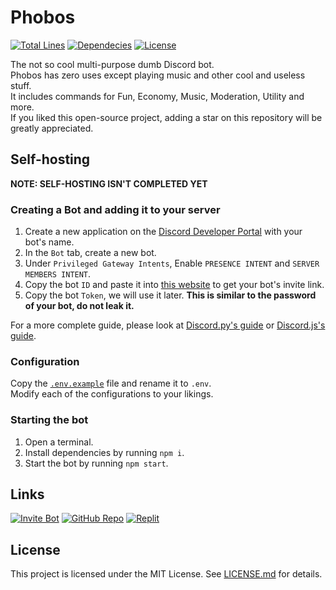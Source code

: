 # Phobos

[![Total Lines](https://img.shields.io/tokei/lines/github/MarsRon/phobos)](https://github.com/MarsRon/phobos)
[![Dependecies](https://img.shields.io/david/MarsRon/phobos)](https://david-dm.org/MarsRon/phobos)
[![License](https://img.shields.io/github/license/MarsRon/phobos)](https://github.com/MarsRon/phobos/blob/master/LICENSE.md)

The not so cool multi-purpose dumb Discord bot.\
Phobos has zero uses except playing music and other cool and useless stuff.\
It includes commands for Fun, Economy, Music, Moderation, Utility and more.\
If you liked this open-source project, adding a star on this repository will be greatly appreciated.

## Self-hosting

**NOTE: SELF-HOSTING ISN'T COMPLETED YET**

### Creating a Bot and adding it to your server

1. Create a new application on the [Discord Developer Portal](https://discord.com/developers/applications) with your bot's name.
2. In the `Bot` tab, create a new bot.
3. Under `Privileged Gateway Intents`, Enable `PRESENCE INTENT` and `SERVER MEMBERS INTENT`.
4. Copy the bot `ID` and paste it into [this website](https://discordapi.com/permissions.html#8589934591) to get your bot's invite link.
5. Copy the bot `Token`, we will use it later. **This is similar to the password of your bot, do not leak it.**

For a more complete guide, please look at [Discord.py's guide](https://discordpy.readthedocs.io/en/stable/discord.html) or [Discord.js's guide](https://discordjs.guide/preparations/setting-up-a-bot-application.html).

### Configuration

Copy the [`.env.example`](https://github.com/MarsRon/phobos/blob/master/.env.example) file and rename it to `.env`.\
Modify each of the configurations to your likings.

### Starting the bot

1. Open a terminal.
2. Install dependencies by running `npm i`.
3. Start the bot by running `npm start`.

## Links

[![Invite Bot](https://img.shields.io/badge/Invite%20Bot-%237289DA.svg?&logo=discord&style=flat-square&logoColor=white)](https://discord.com/oauth2/authorize?client_id=738252807525892139&scope=bot&permissions=8589934591)
[![GitHub Repo](https://img.shields.io/badge/GitHub%20Repo-%23181711.svg?logo=github&style=flat-square&logoColor=white)](https://github.com/MarsRon/phobos)
[![Replit](https://img.shields.io/badge/Replit-%23667881.svg?&logo=repl.it&style=flat-square&logoColor=white)](https://replit.com/@MarsRon/phobos)
## License

This project is licensed under the MIT License. See [LICENSE.md](https://github.com/MarsRon/phobos/blob/master/LICENSE.md) for details.

